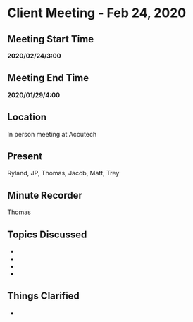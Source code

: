 # Client Meeting - Feb 24, 2020

## Meeting Start Time

**2020/02/24/3:00**

## Meeting End Time

**2020/01/29/4:00**

## Location

In person meeting at Accutech

## Present

Ryland, JP, Thomas, Jacob, Matt, Trey

## Minute Recorder

Thomas

## Topics Discussed

-
-
-
-

## Things Clarified

-
